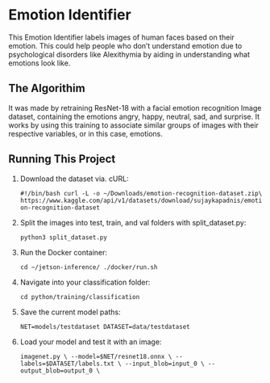 # Emotion Identifier
This Emotion Identifier labels images of human faces based on their emotion. This could help people who don’t understand emotion due to psychological disorders like Alexithymia by aiding in understanding what emotions look like.

## The Algorithim
It was made by retraining ResNet-18 with a facial emotion recognition Image dataset, containing the emotions angry, happy, neutral, sad, and surprise. It works by using this training to associate similar groups of images with their respective variables, or in this case, emotions.

## Running This Project
1. Download the dataset via. cURL:

    `#!/bin/bash
curl -L -o ~/Downloads/emotion-recognition-dataset.zip\
  https://www.kaggle.com/api/v1/datasets/download/sujaykapadnis/emotion-recognition-dataset`

2. Split the images into test, train, and val folders with split_dataset.py:

   `python3 split_dataset.py`
   
3. Run the Docker container:

      `cd ~/jetson-inference/
./docker/run.sh`

4. Navigate into your classification folder:

      `cd python/training/classification`

5. Save the current model paths:

      `NET=models/testdataset
DATASET=data/testdataset`

6. Load your model and test it with an image:

      `imagenet.py \
        --model=$NET/resnet18.onnx \
        --labels=$DATASET/labels.txt \
        --input_blob=input_0 \
        --output_blob=output_0 \`
